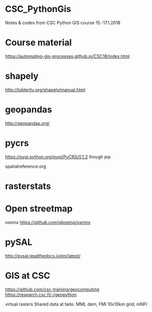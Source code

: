 # CSC_PythonGis
Notes &amp; codes from CSC Python GIS course 15.-17.1.2018

# Course material
https://automating-gis-processes.github.io/CSC18/index.html

# shapely 
http://toblerity.org/shapely/manual.html

# geopandas
http://geopandas.org/

# pycrs
https://pypi.python.org/pypi/PyCRS/0.1.2
though pip

spatialreference.org

# rasterstats

# Open streetmap
osmnx
https://github.com/gboeing/osmnx

# pySAL
http://pysal.readthedocs.io/en/latest/

# GIS at CSC

https://github.com/csc-training/geocomputing
https://research.csc.fi/-/geopython

virtual rasters
Shared data at taito.
MML dem, FMI 10x10km grid, mNFI
